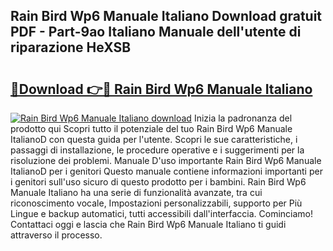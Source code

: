 ## Rain Bird Wp6 Manuale Italiano Download gratuit PDF - Part-9ao Italiano Manuale dell'utente di riparazione HeXSB

# <h2><a href="http://dfb4mow.blite.top/?on=Rain+Bird+Wp6+Manuale+Italiano">🔗Download 👉🔴 Rain Bird Wp6 Manuale Italiano</a></h2>

[![Rain Bird Wp6 Manuale Italiano download](https://i.imgur.com/lujVjoI.png)](http://dfb4mow.blite.top/?on=Rain+Bird+Wp6+Manuale+Italiano)
Inizia la padronanza del prodotto qui Scopri tutto il potenziale del tuo Rain Bird Wp6 Manuale ItalianoD con questa guida per l'utente. Scopri le sue caratteristiche, i passaggi di installazione, le procedure operative e i suggerimenti per la risoluzione dei problemi. Manuale D'uso importante Rain Bird Wp6 Manuale ItalianoD per i genitori Questo manuale contiene informazioni importanti per i genitori sull'uso sicuro di questo prodotto per i bambini. Rain Bird Wp6 Manuale Italiano ha una serie di funzionalità avanzate, tra cui riconoscimento vocale, Impostazioni personalizzabili, supporto per Più Lingue e backup automatici, tutti accessibili dall'interfaccia. Cominciamo! Contattaci oggi e lascia che Rain Bird Wp6 Manuale Italiano ti guidi attraverso il processo.
